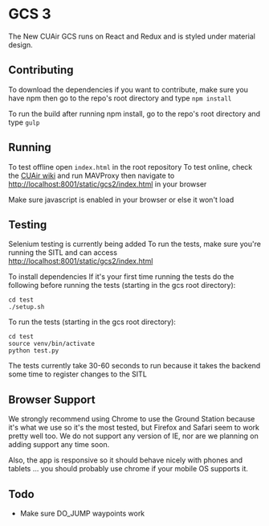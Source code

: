 # GCS 3
The New CUAir GCS runs on React and Redux and is styled under material design.

## Contributing
To download the dependencies if you want to contribute, make sure you have npm then go to the repo's root directory and type `npm install`

To run the build after running npm install, go to the repo's root directory and type ` gulp `

## Running
To test offline open `index.html` in the root repository
To test online, check the [CUAir wiki](http://cuair.wikia.com/wiki/Autopilot)
and run MAVProxy then navigate to <http://localhost:8001/static/gcs2/index.html> in your browser

Make sure javascript is enabled in your browser or else it won't load

## Testing
Selenium testing is currently being added
To run the tests, make sure you're running the SITL and can access <http://localhost:8001/static/gcs2/index.html>

To install dependencies
If it's your first time running the tests do the following before running the tests (starting in the gcs root directory):
```
cd test
./setup.sh
```

To run the tests (starting in the gcs root directory):
```
cd test
source venv/bin/activate
python test.py
```

The tests currently take 30-60 seconds to run because it takes the backend some time to register changes to the SITL

## Browser Support
We strongly recommend using Chrome to use the Ground Station because it's what we use so it's the most tested, but Firefox and Safari seem to work pretty well too. We do not support any version of IE, nor are we planning on adding support any time soon.

Also, the app is responsive so it should behave nicely with phones and tablets ... you should probably use chrome if your mobile OS supports it.

## Todo
* Make sure DO_JUMP waypoints work
